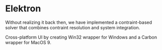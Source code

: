 # Elektron

Without realizing it back then, we have implemented a contraint-based solver
that combines contraint resolution and system integration.

Cross-platform UI by creating Win32 wrapper for Windows and a Carbon wrapper
for MacOS 9.
